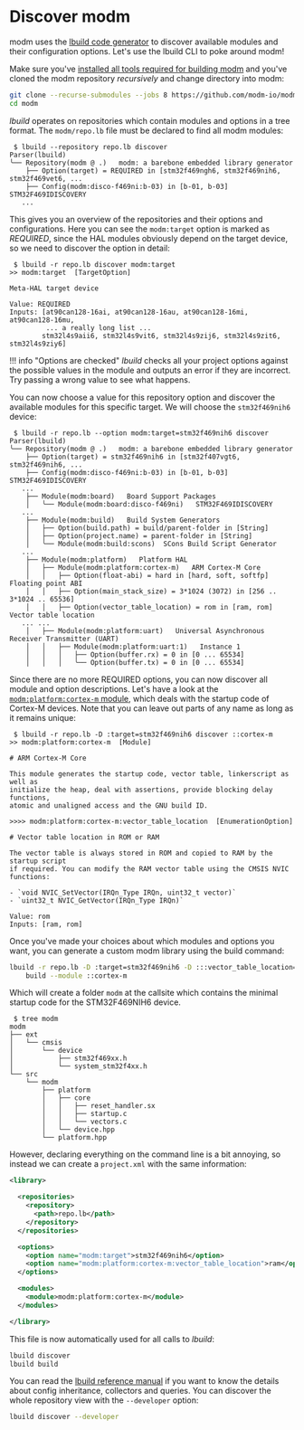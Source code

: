 # Discover modm

modm uses the [lbuild code generator][lbuild] to discover available modules and
their configuration options. Let's use the lbuild CLI to poke around modm!

Make sure you've [installed all tools required for building modm](../installation)
and you've cloned the modm repository *recursively* and change directory into
modm:

```sh
git clone --recurse-submodules --jobs 8 https://github.com/modm-io/modm.git
cd modm
```

*lbuild* operates on repositories which contain modules and options in a tree
format. The `modm/repo.lb` file must be declared to find all modm modules:

```
 $ lbuild --repository repo.lb discover
Parser(lbuild)
╰── Repository(modm @ .)   modm: a barebone embedded library generator
    ├── Option(target) = REQUIRED in [stm32f469ngh6, stm32f469nih6, stm32f469vet6, ...
    ├── Config(modm:disco-f469ni:b-03) in [b-01, b-03]   STM32F469IDISCOVERY
   ...
```

This gives you an overview of the repositories and their options and
configurations. Here you can see the `modm:target` option is marked as
*REQUIRED*, since the HAL modules obviously depend on the target device, so we
need to discover the option in detail:

```
 $ lbuild -r repo.lb discover modm:target
>> modm:target  [TargetOption]

Meta-HAL target device

Value: REQUIRED
Inputs: [at90can128-16ai, at90can128-16au, at90can128-16mi, at90can128-16mu,
         ... a really long list ...
        stm32l4s9aii6, stm32l4s9vit6, stm32l4s9zij6, stm32l4s9zit6, stm32l4s9ziy6]
```

!!! info "Options are checked"
    *lbuild* checks all your project options against the possible values in the
    module and outputs an error if they are incorrect. Try passing a wrong value
    to see what happens.

You can now choose a value for this repository option and discover the available
modules for this specific target. We will choose the `stm32f469nih6` device:

```
 $ lbuild -r repo.lb --option modm:target=stm32f469nih6 discover
Parser(lbuild)
╰── Repository(modm @ .)   modm: a barebone embedded library generator
    ├── Option(target) = stm32f469nih6 in [stm32f407vgt6, stm32f469nih6, ...
    ├── Config(modm:disco-f469ni:b-03) in [b-01, b-03]   STM32F469IDISCOVERY
   ...
    ├── Module(modm:board)   Board Support Packages
    │   ╰── Module(modm:board:disco-f469ni)   STM32F469IDISCOVERY
   ...
    ├── Module(modm:build)   Build System Generators
    │   ├── Option(build.path) = build/parent-folder in [String]
    │   ├── Option(project.name) = parent-folder in [String]
    │   ╰── Module(modm:build:scons)  SCons Build Script Generator
   ...
    ├── Module(modm:platform)   Platform HAL
    │   ├── Module(modm:platform:cortex-m)   ARM Cortex-M Core
    │   │   ├── Option(float-abi) = hard in [hard, soft, softfp]   Floating point ABI
    │   │   ├── Option(main_stack_size) = 3*1024 (3072) in [256 .. 3*1024 .. 65536]
    │   │   ├── Option(vector_table_location) = rom in [ram, rom]   Vector table location
   ... ...
    │   ├── Module(modm:platform:uart)   Universal Asynchronous Receiver Transmitter (UART)
    │   │   ├── Module(modm:platform:uart:1)   Instance 1
    │   │   │   ├── Option(buffer.rx) = 0 in [0 ... 65534]
    │   │   │   ╰── Option(buffer.tx) = 0 in [0 ... 65534]
```

Since there are no more REQUIRED options, you can now discover all module and
option descriptions. Let's have a look at the [`modm:platform:cortex-m` module][cmdocs],
which deals with the startup code of Cortex-M devices. Note that you can leave
out parts of any name as long as it remains unique:

```
 $ lbuild -r repo.lb -D :target=stm32f469nih6 discover ::cortex-m
>> modm:platform:cortex-m  [Module]

# ARM Cortex-M Core

This module generates the startup code, vector table, linkerscript as well as
initialize the heap, deal with assertions, provide blocking delay functions,
atomic and unaligned access and the GNU build ID.

>>>> modm:platform:cortex-m:vector_table_location  [EnumerationOption]

# Vector table location in ROM or RAM

The vector table is always stored in ROM and copied to RAM by the startup script
if required. You can modify the RAM vector table using the CMSIS NVIC functions:

- `void NVIC_SetVector(IRQn_Type IRQn, uint32_t vector)`
- `uint32_t NVIC_GetVector(IRQn_Type IRQn)`

Value: rom
Inputs: [ram, rom]
```

Once you've made your choices about which modules and options you want, you can
generate a custom modm library using the build command:

```sh
lbuild -r repo.lb -D :target=stm32f469nih6 -D :::vector_table_location=ram \
    build --module ::cortex-m
```

Which will create a folder `modm` at the callsite which contains the minimal
startup code for the STM32F469NIH6 device.

```
 $ tree modm
modm
├── ext
│   └── cmsis
│       └── device
│           ├── stm32f469xx.h
│           └── system_stm32f4xx.h
└── src
    └── modm
        ├── platform
        │   ├── core
        │   │   ├── reset_handler.sx
        │   │   ├── startup.c
        │   │   └── vectors.c
        │   └── device.hpp
        └── platform.hpp
```

However, declaring everything on the command line is a bit annoying, so instead
we can create a `project.xml` with the same information:

```xml
<library>

  <repositories>
    <repository>
      <path>repo.lb</path>
    </repository>
  </repositories>

  <options>
    <option name="modm:target">stm32f469nih6</option>
    <option name="modm:platform:cortex-m:vector_table_location">ram</option>
  </options>

  <modules>
    <module>modm:platform:cortex-m</module>
  </modules>

</library>
```

This file is now automatically used for all calls to *lbuild*:

```sh
lbuild discover
lbuild build
```

You can read the [lbuild reference manual][lbuild] if you want to know the
details about config inheritance, collectors and queries. You can discover the
whole repository view with the `--developer` option:

```sh
lbuild discover --developer
```

[examples]: https://github.com/modm-io/modm/tree/develop/examples
[issues]: https://github.com/modm-io/modm/issues
[lbuild]: https://github.com/modm-io/lbuild
[cmdocs]: ../../reference/module/modm-platform-cortex-m
